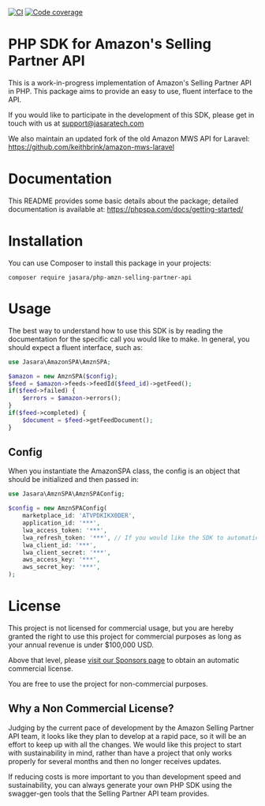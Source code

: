 [![CI](https://github.com/jasara/php-amzn-selling-partner-api/actions/workflows/ci.yml/badge.svg)](https://github.com/jasara/php-amzn-selling-partner-api/actions/workflows/ci.yml)
[![Code coverage](https://raw.githubusercontent.com/jasara/php-amzn-selling-partner-api/master/.github/coverage.svg)](https://github.com/jasara/php-amzn-selling-partner-api)

# PHP SDK for Amazon's Selling Partner API

This is a work-in-progress implementation of Amazon's Selling Partner API in PHP. This package aims to provide an easy to use, fluent interface to the API. 

If you would like to participate in the development of this SDK, please get in touch with us at support@jasaratech.com

We also maintain an updated fork of the old Amazon MWS API for Laravel: https://github.com/keithbrink/amazon-mws-laravel

# Documentation

This README provides some basic details about the package; detailed documentation is available at: https://phpspa.com/docs/getting-started/

# Installation

You can use Composer to install this package in your projects:

`composer require jasara/php-amzn-selling-partner-api`

# Usage

The best way to understand how to use this SDK is by reading the documentation for the specific call you would like to make. In general, you should expect a fluent interface, such as:

```php
use Jasara\AmazonSPA\AmznSPA;

$amazon = new AmznSPA($config);
$feed = $amazon->feeds->feedId($feed_id)->getFeed();
if($feed->failed) {
    $errors = $amazon->errors();
}
if($feed->completed) {
    $document = $feed->getFeedDocument();
}
```

## Config

When you instantiate the AmazonSPA class, the config is an object that should be initialized and then passed in:

```php
use Jasara\AmznSPA\AmznSPAConfig;

$config = new AmznSPAConfig(
    marketplace_id: 'ATVPDKIKX0DER',
    application_id: '***',
    lwa_access_token: '***',
    lwa_refresh_token: '***', // If you would like the SDK to automatically fetch a new access token if necessary
    lwa_client_id: '***',
    lwa_client_secret: '***',
    aws_access_key: '***',
    aws_secret_key: '***',
);
```

# License

This project is not licensed for commercial usage, but you are hereby granted the right to use this project for commercial purposes as long as your annual revenue is under $100,000 USD. 

Above that level, please [visit our Sponsors page](https://github.com/sponsors/jasara) to obtain an automatic commercial license.

You are free to use the project for non-commercial purposes. 

## Why a Non Commercial License?

Judging by the current pace of development by the Amazon Selling Partner API team, it looks like they plan to develop at a rapid pace, so it will be an effort to keep up with all the changes. We would like this project to start with sustainability in mind, rather than have a project that only works properly for several months and then no longer receives updates.

If reducing costs is more important to you than development speed and sustainability, you can always generate your own PHP SDK using the swagger-gen tools that the Selling Partner API team provides.